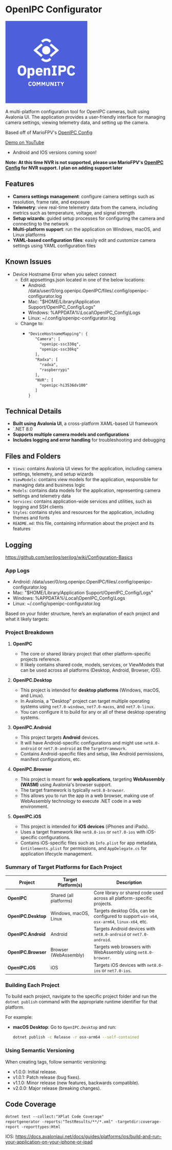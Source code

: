 # OpenIPC Configurator

![OpenIPC](OpenIPC_Config/Assets/Icons/OpenIPC.png)

A multi-platform configuration tool for OpenIPC cameras, built using Avalonia UI. The application provides a user-friendly interface for managing camera settings, viewing telemetry data, and setting up the camera.

Based off of MarioFPV's [OpenIPC Config](https://github.com/OpenIPC/configurator)

[Demo on YouTube](https://www.youtube.com/watch?v=iJXXMcnOC7w)

* Android and IOS versions coming soon!

**Note: At this time NVR is not supported, please use MarioFPV's [OpenIPC Config](https://github.com/OpenIPC/configurator) for NVR support. I plan on adding support later**

## Features

* **Camera settings management**: configure camera settings such as resolution, frame rate, and exposure
* **Telemetry**: view real-time telemetry data from the camera, including metrics such as temperature, voltage, and signal strength
* **Setup wizards**: guided setup processes for configuring the camera and connecting to the network
* **Multi-platform support**: run the application on Windows, macOS, and Linux platforms
* **YAML-based configuration files**: easily edit and customize camera settings using YAML configuration files

## Known Issues
* Device Hostname Error when you select connect
  * Edit appsettings.json located in one of the below locations:
      * Android: /data/user/0/org.openipc.OpenIPC/files/.config/openipc-configurator.log
      * Mac: "$HOME/Library/Application Support/OpenIPC_Config/Logs"
      * Windows: %APPDATA%\Local\OpenIPC_Config\Logs
      * Linux: ~/.config/openipc-configurator.log
  * Change to:
    * ```
      "DeviceHostnameMapping": {
         "Camera": [
           "openipc-ssc338q",
           "openipc-ssc30kq"
         ],
         "Radxa": [
           "radxa",
           "raspberrypi"
         ],
         "NVR": [
           "openipc-hi3536dv100"
         ]
      }
      ```

## Technical Details

* **Built using Avalonia UI**, a cross-platform XAML-based UI framework
* `.NET 8.0
* **Supports multiple camera models and configurations**
* **Includes logging and error handling** for troubleshooting and debugging

## Files and Folders

* `Views`: contains Avalonia UI views for the application, including camera settings, telemetry, and setup wizards
* `ViewModels`: contains view models for the application, responsible for managing data and business logic
* `Models`: contains data models for the application, representing camera settings and telemetry data
* `Services`: contains application-wide services and utilities, such as logging and SSH clients
* `Styles`: contains styles and resources for the application, including themes and fonts
* `README.md`: this file, containing information about the project and its features

## Logging

https://github.com/serilog/serilog/wiki/Configuration-Basics

### App Logs
  * Android: /data/user/0/org.openipc.OpenIPC/files/.config/openipc-configurator.log
  * Mac: "$HOME/Library/Application Support/OpenIPC_Config/Logs"
  * Windows: %APPDATA%\Local\OpenIPC_Config\Logs
  * Linux: ~/.config/openipc-configurator.log


Based on your folder structure, here’s an explanation of each project and what it likely targets:

### Project Breakdown

1. **OpenIPC**
    - The core or shared library project that other platform-specific projects reference.
    - It likely contains shared code, models, services, or ViewModels that can be used across all platforms (Desktop, Android, Browser, iOS).

2. **OpenIPC.Desktop**
    - This project is intended for **desktop platforms** (Windows, macOS, and Linux).
    - In Avalonia, a "Desktop" project can target multiple operating systems using `net7.0-windows`, `net7.0-macos`, and `net7.0-linux`.
    - You can configure it to build for any or all of these desktop operating systems.

3. **OpenIPC.Android**
    - This project targets **Android** devices.
    - It will have Android-specific configurations and might use `net8.0-android` or `net7.0-android` as the `TargetFramework`.
    - Contains Android-specific files and setup, like Android permissions, manifest configurations, etc.

4. **OpenIPC.Browser**
    - This project is meant for **web applications**, targeting **WebAssembly (WASM)** using Avalonia's browser support.
    - The target framework is typically `net8.0-browser`.
    - This allows you to run the app in a web browser, making use of WebAssembly technology to execute .NET code in a web environment.

5. **OpenIPC.iOS**
    - This project is intended for **iOS devices** (iPhones and iPads).
    - Uses a target framework like `net8.0-ios` or `net7.0-ios` with iOS-specific configurations.
    - Contains iOS-specific files such as `Info.plist` for app metadata, `Entitlements.plist` for permissions, and `AppDelegate.cs` for application lifecycle management.

### Summary of Target Platforms for Each Project

| Project            | Target Platform(s)     | Description                                                                                      |
|--------------------|------------------------|--------------------------------------------------------------------------------------------------|
| **OpenIPC**        | Shared (all platforms) | Core library or shared code used across all platform-specific projects.                          |
| **OpenIPC.Desktop**| Windows, macOS, Linux  | Targets desktop OSs, can be configured to support `win-x64`, `osx-arm64`, `linux-x64`, etc.     |
| **OpenIPC.Android**| Android                | Targets Android devices with `net8.0-android` or `net7.0-android`.                               |
| **OpenIPC.Browser**| Browser (WebAssembly)  | Targets web browsers with WebAssembly using `net8.0-browser`.                                    |
| **OpenIPC.iOS**    | iOS                    | Targets iOS devices with `net8.0-ios` or `net7.0-ios`.                                          |

### Building Each Project

To build each project, navigate to the specific project folder and run the `dotnet publish` command with the appropriate runtime identifier for that platform.

For example:
- **macOS Desktop**: Go to `OpenIPC.Desktop` and run:

  ```bash
  dotnet publish -c Release -r osx-arm64 --self-contained


### Using Semantic Versioning

When creating tags, follow semantic versioning:

* v1.0.0: Initial release.
* v1.0.1: Patch release (bug fixes).
* v1.1.0: Minor release (new features, backwards compatible).
* v2.0.0: Major release (breaking changes).


## Code Coverage

```
dotnet test --collect:"XPlat Code Coverage"  
reportgenerator -reports:"TestResults/**/*.xml" -targetdir:coverage-report -reporttypes:Html
```


IOS:
https://docs.avaloniaui.net/docs/guides/platforms/ios/build-and-run-your-application-on-your-iphone-or-ipad